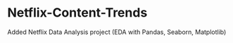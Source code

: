 # Netflix-Content-Trends
Added Netflix Data Analysis project (EDA with Pandas, Seaborn, Matplotlib)

